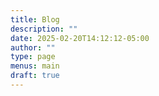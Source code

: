 ```yaml
---
title: Blog
description: ""
date: 2025-02-20T14:12:12-05:00
author: ""
type: page
menus: main
draft: true
---
```

